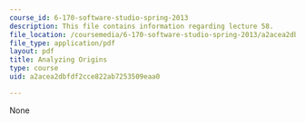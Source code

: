 ```yaml
---
course_id: 6-170-software-studio-spring-2013
description: This file contains information regarding lecture 58.
file_location: /coursemedia/6-170-software-studio-spring-2013/a2acea2dbfdf2cce822ab7253509eaa0_MIT6_170S13_58-anal-ogn.pdf
file_type: application/pdf
layout: pdf
title: Analyzing Origins
type: course
uid: a2acea2dbfdf2cce822ab7253509eaa0

---
```

None